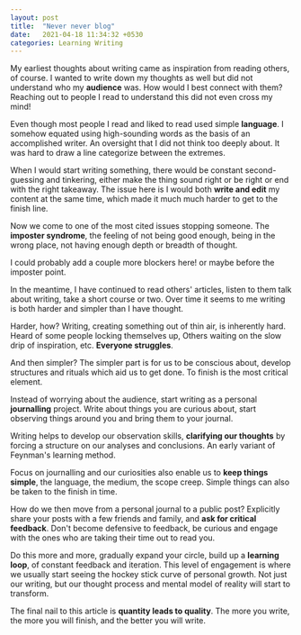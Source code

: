 ```yaml
---
layout: post
title:  "Never never blog"
date:   2021-04-18 11:34:32 +0530
categories: Learning Writing
---
```

My earliest thoughts about writing came as inspiration from reading others, of course. I wanted to write down my thoughts as well but did not understand who my **audience** was. How would I best connect with them? Reaching out to people I read to understand this did not even cross my mind!

Even though most people I read and liked to read used simple **language**. I somehow equated using high-sounding words as the basis of an accomplished writer. An oversight that I did not think too deeply about. It was hard to draw a line categorize between the extremes.

When I would start writing something, there would be constant second-guessing and tinkering, either make the thing sound right or be right or end with the right takeaway. The issue here is I would both **write and edit** my content at the same time, which made it much much harder to get to the finish line.

Now we come to one of the most cited issues stopping someone. The **imposter syndrome**, the feeling of not being good enough, being in the wrong place, not having enough depth or breadth of thought. 

I could probably add a couple more blockers here! or maybe before the imposter point.

In the meantime, I have continued to read others' articles, listen to them talk about writing, take a short course or two. Over time it seems to me writing is both harder and simpler than I have thought.

Harder, how? Writing, creating something out of thin air, is inherently hard. Heard of some people locking themselves up, Others waiting on the slow drip of inspiration, etc. **Everyone struggles**.

And then simpler? The simpler part is for us to be conscious about, develop structures and rituals which aid us to get done. To finish is the most critical element.

Instead of worrying about the audience, start writing as a personal **journalling** project. Write about things you are curious about, start observing things around you and bring them to your journal.

Writing helps to develop our observation skills, **clarifying our thoughts** by forcing a structure on our analyses and conclusions. An early variant of Feynman's learning method.

Focus on journalling and our curiosities also enable us to **keep things simple**, the language, the medium, the scope creep. Simple things can also be taken to the finish in time.

How do we then move from a personal journal to a public post? Explicitly share your posts with a few friends and family, and **ask for critical feedback**. Don't become defensive to feedback, be curious and engage with the ones who are taking their time out to read you.

Do this more and more, gradually expand your circle, build up a **learning loop**, of constant feedback and iteration. This level of engagement is where we usually start seeing the hockey stick curve of personal growth. Not just our writing, but our thought process and mental model of reality will start to transform.

The final nail to this article is **quantity leads to quality**. The more you write, the more you will finish, and the better you will write.
